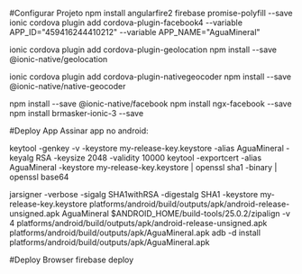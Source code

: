 #Configurar Projeto
npm install angularfire2 firebase promise-polyfill --save 
ionic cordova plugin add cordova-plugin-facebook4 --variable APP_ID="459416244410212" --variable APP_NAME="Agua­M­i­n­eral"

ionic cordova plugin add cordova-plugin-geolocation
npm install --save @ionic-native/geolocation

ionic cordova plugin add cordova-plugin-nativegeocoder
npm install --save @ionic-native/native-geocoder

npm install --save @ionic-native/facebook
npm install ngx-facebook --save
npm install brmasker-ionic-3 --save

#Deploy App
Assinar app no android:

keytool -genkey -v -keystore my-release-key.keystore -alias AguaMineral -keyalg RSA -keysize 2048 -validity 10000
keytool -exportcert -alias AguaMineral -keystore my-release-key.keystore | openssl sha1 -binary | openssl base64

jarsigner -verbose -sigalg SHA1withRSA -digestalg SHA1 -keystore my-release-key.keystore platforms/android/build/outputs/apk/android-release-unsigned.apk AguaMineral
$ANDROID_HOME/build-tools/25.0.2/zipalign -v 4 platforms/android/build/outputs/apk/android-release-unsigned.apk platforms/android/build/outputs/apk/AguaMineral.apk
adb -d install platforms/android/build/outputs/apk/AguaMineral.apk

#Deploy Browser
firebase deploy